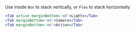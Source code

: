 Use inside `Box` to stack vertically, or `Flex` to stack horizontally

```jsx
<Tab active marginBottom='md'>Lights</Tab>
<Tab marginBottom='md'>Camera</Tab>
<Tab marginBottom='md'>Action</Tab>
```
